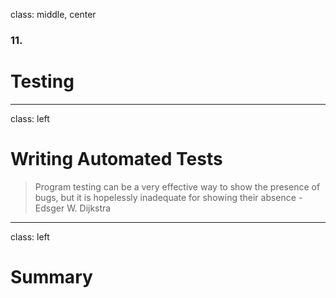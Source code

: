 class: middle, center

### 11.

# Testing

---

class: left

# Writing Automated Tests

> Program testing can be a very effective way to show the presence of bugs, but it is hopelessly inadequate for showing their absence - Edsger W. Dijkstra

---

class: left

# Summary
